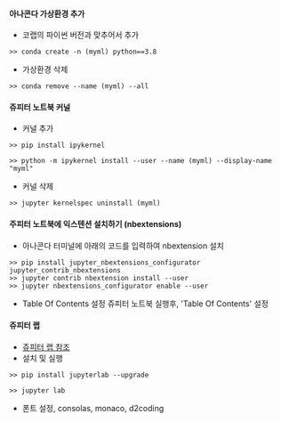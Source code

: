 #### 아나콘다 가상환경 추가 
- 코랩의 파이썬 버전과 맞추어서 추가
```
>> conda create -n (myml) python==3.8
```

- 가상환경 삭제
```
>> conda remove --name (myml) --all
```

#### 쥬피터 노트북 커널
- 커널 추가 
```
>> pip install ipykernel

>> python -m ipykernel install --user --name (myml) --display-name "myml"
```
  
- 커널 삭제 
```
>> jupyter kernelspec uninstall (myml)
```

#### 주피터 노트북에 익스텐션 설치하기 (nbextensions)
- 아나콘다 터미널에 아래의 코드를 입력하여 nbextension 설치

```
>> pip install jupyter_nbextensions_configurator jupyter_contrib_nbextensions
>> jupyter contrib nbextension install --user
>> jupyter nbextensions_configurator enable --user
```

- Table Of Contents 설정
쥬피터 노트북 실행후, 'Table Of Contents' 설정

#### 쥬피터 랩
- [쥬피터 랩 참조](https://heekangpark.github.io/etc/jupyter-lab)
- 설치 및 실행
```
>> pip install jupyterlab --upgrade

>> jupyter lab
```
- 폰트 설정, consolas, monaco, d2coding


